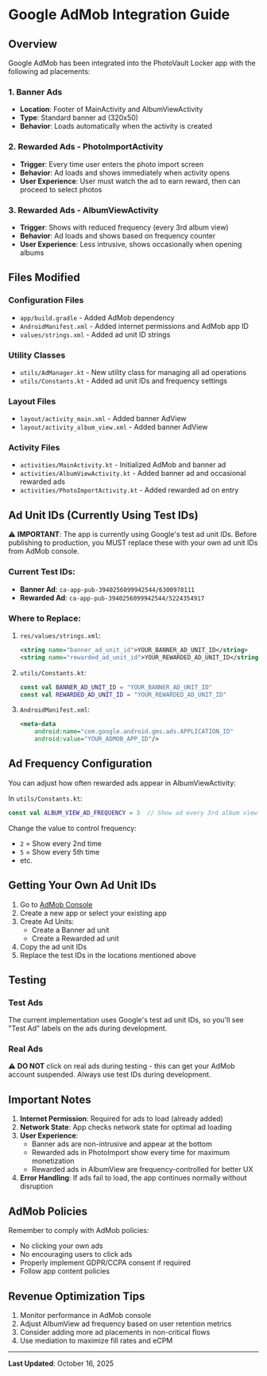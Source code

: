# Google AdMob Integration Guide

## Overview
Google AdMob has been integrated into the PhotoVault Locker app with the following ad placements:

### 1. Banner Ads
- **Location**: Footer of MainActivity and AlbumViewActivity
- **Type**: Standard banner ad (320x50)
- **Behavior**: Loads automatically when the activity is created

### 2. Rewarded Ads - PhotoImportActivity
- **Trigger**: Every time user enters the photo import screen
- **Behavior**: Ad loads and shows immediately when activity opens
- **User Experience**: User must watch the ad to earn reward, then can proceed to select photos

### 3. Rewarded Ads - AlbumViewActivity
- **Trigger**: Shows with reduced frequency (every 3rd album view)
- **Behavior**: Ad loads and shows based on frequency counter
- **User Experience**: Less intrusive, shows occasionally when opening albums

## Files Modified

### Configuration Files
- `app/build.gradle` - Added AdMob dependency
- `AndroidManifest.xml` - Added internet permissions and AdMob app ID
- `values/strings.xml` - Added ad unit ID strings

### Utility Classes
- `utils/AdManager.kt` - New utility class for managing all ad operations
- `utils/Constants.kt` - Added ad unit IDs and frequency settings

### Layout Files
- `layout/activity_main.xml` - Added banner AdView
- `layout/activity_album_view.xml` - Added banner AdView

### Activity Files
- `activities/MainActivity.kt` - Initialized AdMob and banner ad
- `activities/AlbumViewActivity.kt` - Added banner ad and occasional rewarded ads
- `activities/PhotoImportActivity.kt` - Added rewarded ad on entry

## Ad Unit IDs (Currently Using Test IDs)

⚠️ **IMPORTANT**: The app is currently using Google's test ad unit IDs. Before publishing to production, you MUST replace these with your own ad unit IDs from AdMob console.

### Current Test IDs:
- **Banner Ad**: `ca-app-pub-3940256099942544/6300978111`
- **Rewarded Ad**: `ca-app-pub-3940256099942544/5224354917`

### Where to Replace:
1. `res/values/strings.xml`:
   ```xml
   <string name="banner_ad_unit_id">YOUR_BANNER_AD_UNIT_ID</string>
   <string name="rewarded_ad_unit_id">YOUR_REWARDED_AD_UNIT_ID</string>
   ```

2. `utils/Constants.kt`:
   ```kotlin
   const val BANNER_AD_UNIT_ID = "YOUR_BANNER_AD_UNIT_ID"
   const val REWARDED_AD_UNIT_ID = "YOUR_REWARDED_AD_UNIT_ID"
   ```

3. `AndroidManifest.xml`:
   ```xml
   <meta-data
       android:name="com.google.android.gms.ads.APPLICATION_ID"
       android:value="YOUR_ADMOB_APP_ID"/>
   ```

## Ad Frequency Configuration

You can adjust how often rewarded ads appear in AlbumViewActivity:

In `utils/Constants.kt`:
```kotlin
const val ALBUM_VIEW_AD_FREQUENCY = 3  // Show ad every 3rd album view
```

Change the value to control frequency:
- `2` = Show every 2nd time
- `5` = Show every 5th time
- etc.

## Getting Your Own Ad Unit IDs

1. Go to [AdMob Console](https://apps.admob.com/)
2. Create a new app or select your existing app
3. Create Ad Units:
   - Create a Banner ad unit
   - Create a Rewarded ad unit
4. Copy the ad unit IDs
5. Replace the test IDs in the locations mentioned above

## Testing

### Test Ads
The current implementation uses Google's test ad unit IDs, so you'll see "Test Ad" labels on the ads during development.

### Real Ads
⚠️ **DO NOT** click on real ads during testing - this can get your AdMob account suspended. Always use test IDs during development.

## Important Notes

1. **Internet Permission**: Required for ads to load (already added)
2. **Network State**: App checks network state for optimal ad loading
3. **User Experience**: 
   - Banner ads are non-intrusive and appear at the bottom
   - Rewarded ads in PhotoImport show every time for maximum monetization
   - Rewarded ads in AlbumView are frequency-controlled for better UX
4. **Error Handling**: If ads fail to load, the app continues normally without disruption

## AdMob Policies

Remember to comply with AdMob policies:
- No clicking your own ads
- No encouraging users to click ads
- Properly implement GDPR/CCPA consent if required
- Follow app content policies

## Revenue Optimization Tips

1. Monitor performance in AdMob console
2. Adjust AlbumView ad frequency based on user retention metrics
3. Consider adding more ad placements in non-critical flows
4. Use mediation to maximize fill rates and eCPM

---

**Last Updated**: October 16, 2025




